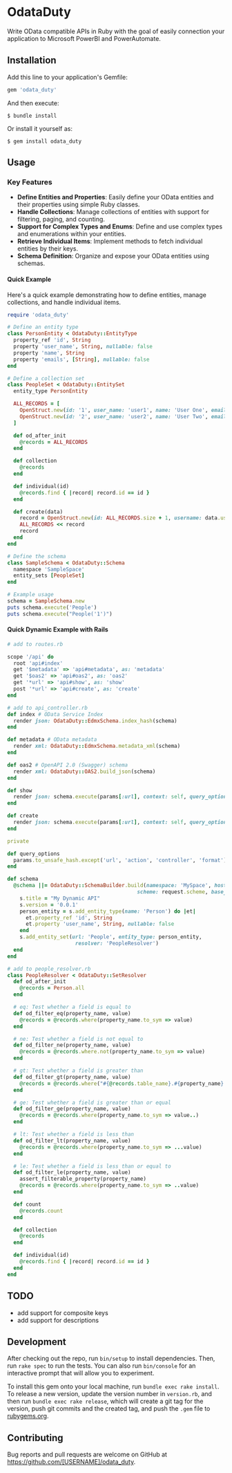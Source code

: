 # OdataDuty

Write OData compatible APIs in Ruby with the goal of easily connection your application to Microsoft PowerBI and PowerAutomate.

## Installation

Add this line to your application's Gemfile:

```ruby
gem 'odata_duty'
```

And then execute:

    $ bundle install

Or install it yourself as:

    $ gem install odata_duty

## Usage

### Key Features

- **Define Entities and Properties**: Easily define your OData entities and their properties using simple Ruby classes.
- **Handle Collections**: Manage collections of entities with support for filtering, paging, and counting.
- **Support for Complex Types and Enums**: Define and use complex types and enumerations within your entities.
- **Retrieve Individual Items**: Implement methods to fetch individual entities by their keys.
- **Schema Definition**: Organize and expose your OData entities using schemas.

#### Quick Example

Here's a quick example demonstrating how to define entities, manage collections, and handle individual items.

```ruby
require 'odata_duty'

# Define an entity type
class PersonEntity < OdataDuty::EntityType
  property_ref 'id', String
  property 'user_name', String, nullable: false
  property 'name', String
  property 'emails', [String], nullable: false
end

# Define a collection set
class PeopleSet < OdataDuty::EntitySet
  entity_type PersonEntity

  ALL_RECORDS = [
    OpenStruct.new(id: '1', user_name: 'user1', name: 'User One', emails: ['user1@example.com']),
    OpenStruct.new(id: '2', user_name: 'user2', name: 'User Two', emails: ['user2@example.com'])
  ]

  def od_after_init
    @records = ALL_RECORDS
  end

  def collection
    @records
  end

  def individual(id)
    @records.find { |record| record.id == id }
  end

  def create(data)
    record = OpenStruct.new(id: ALL_RECORDS.size + 1, username: data.user_name, name: data.name, emails: data.emails)
    ALL_RECORDS << record
    record
  end
end

# Define the schema
class SampleSchema < OdataDuty::Schema
  namespace 'SampleSpace'
  entity_sets [PeopleSet]
end

# Example usage
schema = SampleSchema.new
puts schema.execute('People')
puts schema.execute("People('1')")
```

#### Quick Dynamic Example with Rails

```ruby
# add to routes.rb

scope '/api' do
  root 'api#index'
  get '$metadata' => 'api#metadata', as: 'metadata'
  get '$oas2' => 'api#oas2', as: 'oas2'
  get '*url' => 'api#show', as: 'show'
  post '*url' => 'api#create', as: 'create'
end
```

```ruby
# add to api_controller.rb
def index # OData Service Index
  render json: OdataDuty::EdmxSchema.index_hash(schema)
end

def metadata # OData metadata
  render xml: OdataDuty::EdmxSchema.metadata_xml(schema)
end

def oas2 # OpenAPI 2.0 (Swagger) schema
  render xml: OdataDuty::OAS2.build_json(schema)
end

def show
  render json: schema.execute(params[:url], context: self, query_options: query_options)
end

def create
  render json: schema.execute(params[:url], context: self, query_options: query_options)
end

private

def query_options
  params.to_unsafe_hash.except('url', 'action', 'controller', 'format')
end

def schema
  @schema ||= OdataDuty::SchemaBuilder.build(namespace: 'MySpace', host: request.host_with_port,
                                          scheme: request.scheme, base_path: api_index_path) do |s|
    s.title = "My Dynamic API"
    s.version = '0.0.1'
    person_entity = s.add_entity_type(name: 'Person') do |et|
      et.property_ref 'id', String
      et.property 'user_name', String, nullable: false
    end
    s.add_entity_set(url: 'People', entity_type: person_entity,
                      resolver: 'PeopleResolver')
  end
end
```

```ruby
# add to people_resolver.rb
class PeopleResolver < OdataDuty::SetResolver
  def od_after_init
    @records = Person.all
  end

  # eq: Test whether a field is equal to
  def od_filter_eq(property_name, value)
    @records = @records.where(property_name.to_sym => value)
  end

  # ne: Test whether a field is not equal to
  def od_filter_ne(property_name, value)
    @records = @records.where.not(property_name.to_sym => value)
  end

  # gt: Test whether a field is greater than
  def od_filter_gt(property_name, value)
    @records = @records.where("#{@records.table_name}.#{property_name} > ?", value)
  end

  # ge: Test whether a field is greater than or equal
  def od_filter_ge(property_name, value)
    @records = @records.where(property_name.to_sym => value..)
  end

  # lt: Test whether a field is less than
  def od_filter_lt(property_name, value)
    @records = @records.where(property_name.to_sym => ...value)
  end

  # le: Test whether a field is less than or equal to
  def od_filter_le(property_name, value)
    assert_filterable_property(property_name)
    @records = @records.where(property_name.to_sym => ..value)
  end

  def count
    @records.count
  end

  def collection
    @records
  end

  def individual(id)
    @records.find { |record| record.id == id }
  end
end
```

## TODO

* add support for composite keys
* add support for descriptions

## Development

After checking out the repo, run `bin/setup` to install dependencies. Then, run `rake spec` to run the tests. You can also run `bin/console` for an interactive prompt that will allow you to experiment.

To install this gem onto your local machine, run `bundle exec rake install`. To release a new version, update the version number in `version.rb`, and then run `bundle exec rake release`, which will create a git tag for the version, push git commits and the created tag, and push the `.gem` file to [rubygems.org](https://rubygems.org).

## Contributing

Bug reports and pull requests are welcome on GitHub at https://github.com/[USERNAME]/odata_duty.
